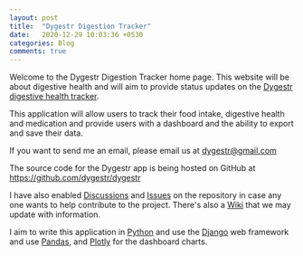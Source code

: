 ```yaml
---
layout: post
title:  "Dygestr Digestion Tracker"
date:   2020-12-29 10:03:36 +0530
categories: Blog
comments: true
---
```


Welcome to the Dygestr Digestion Tracker home page. This website will be about digestive health and will aim to provide status updates on the [Dygestr digestive health tracker]().

This application will allow users to track their food intake, digestive health and medication and provide users with a dashboard and the ability to export and save their data.

If you want to send me an email, please email us at [dygestr@gmail.com](mailto://dygestr@gmail.com)

The source code for the Dygestr app is being hosted on GitHub at <https://github.com/dygestr/dygestr>

I have also enabled [Discussions](https://github.com/dygestr/dygestr/discussions) and [Issues](https://github.com/dygestr/dygestr/issues) on the repository in case any one wants to help contribute to the project. There's also a [Wiki](https://github.com/dygestr/dygestr/wiki) that we may update with information.

I aim to write this application in [Python](https://www.python.org/) and use the [Django](https://www.djangoproject.com/) web framework and use [Pandas](https://pandas.pydata.org/), and [Plotly](https://plotly.com/) for the dashboard charts.